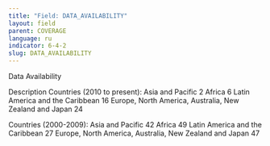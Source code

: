 ```yaml
---
title: "Field: DATA_AVAILABILITY"
layout: field
parent: COVERAGE
language: ru
indicator: 6-4-2
slug: DATA_AVAILABILITY
---
```

Data Availability

Description
Countries (2010 to present):
Asia and Pacific 2
Africa 6
Latin America and the Caribbean 16
Europe, North America, Australia, New Zealand and Japan 24

Countries (2000-2009):
Asia and Pacific 42
Africa 49
Latin America and the Caribbean 27
Europe, North America, Australia, New Zealand and Japan 47